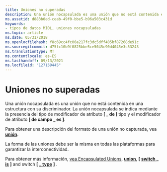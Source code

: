 ```yaml
---
title: Uniones no superadas
description: Una unión nocapsulada es una unión que no está contenida en una estructura con su discriminador. La unión nocapsulada se indica mediante la presencia del atributo de tipo \ switch type\ y el atributo de campo \_ \ switch \_ es\ .
ms.assetid: d883b0ed-ceab-49f0-bbe5-b96a503c431d
keywords:
- tipos de datos MIDL, uniones nocapsuladas
ms.topic: article
ms.date: 05/31/2018
ms.openlocfilehash: f8c69cc4fc06a217fc3dc5dff405bf87268de91c
ms.sourcegitcommit: d75fc10b9f0825bbe5ce5045c90d4045e3c53243
ms.translationtype: MT
ms.contentlocale: es-ES
ms.lasthandoff: 09/13/2021
ms.locfileid: "127159445"
---
```

# <a name="nonencapsulated-unions"></a>Uniones no superadas

Una unión nocapsulada es una unión que no está contenida en una estructura con su discriminador. La unión nocapsulada se indica mediante la presencia del tipo de modificador de atributo **\[ \_ de \]** tipo y el modificador de atributo **\[ de campo \_ es \]**.

Para obtener una descripción del formato de una unión no capturada, vea [**unión**](union.md).

La forma de las uniones debe ser la misma en todas las plataformas para garantizar la interconectividad.

Para obtener más información, [vea Encapsulated Unions](encapsulated-unions.md), [**union**](union.md), **\[** [**switch \_ is**](switch-is.md) **\]** and switch **\[** [**\_ type**](switch-type.md) **\]** .

 

 




